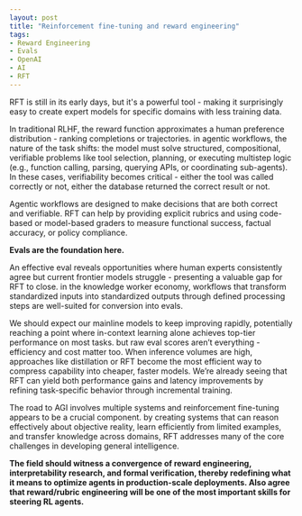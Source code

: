 ```yaml
---
layout: post
title: "Reinforcement fine-tuning and reward engineering"
tags:
- Reward Engineering
- Evals
- OpenAI
- AI
- RFT
---
```


RFT is still in its early days, but it's a powerful tool - making it surprisingly easy to create expert models for specific domains with less training data. 

In traditional RLHF, the reward function approximates a human preference distribution - ranking completions or trajectories. in agentic workflows, the nature of the task shifts: the model must solve structured, compositional, verifiable problems like tool selection, planning, or executing multistep logic (e.g., function calling, parsing, querying APIs, or coordinating sub-agents). In these cases, verifiability becomes critical - either the tool was called correctly or not, either the database returned the correct result or not.

Agentic workflows are designed to make decisions that are both correct and verifiable. RFT can help by providing explicit rubrics and using code-based or model-based graders to measure functional success, factual accuracy, or policy compliance.

**Evals are the foundation here.**

An effective eval reveals opportunities where human experts consistently agree but current frontier models struggle - presenting a valuable gap for RFT to close. in the knowledge worker economy, workflows that transform standardized inputs into standardized outputs through defined processing steps are well-suited for conversion into evals.

We should expect our mainline models to keep improving rapidly, potentially reaching a point where in-context learning alone achieves top-tier performance on most tasks. but raw eval scores aren’t everything - efficiency and cost matter too. When inference volumes are high, approaches like distillation or RFT become the most efficient way to compress capability into cheaper, faster models. We’re already seeing that RFT can yield both performance gains and latency improvements by refining task-specific behavior through incremental training. 

The road to AGI involves multiple systems and reinforcement fine-tuning appears to be a crucial component. by creating systems that can reason effectively about objective reality, learn efficiently from limited examples, and transfer knowledge across domains, RFT addresses many of the core challenges in developing general intelligence.

**The field should witness a convergence of reward engineering, interpretability research, and formal verification, thereby redefining what it means to optimize agents in production-scale deployments. Also agree that reward/rubric engineering will be one of the most important skills for steering RL agents.**
